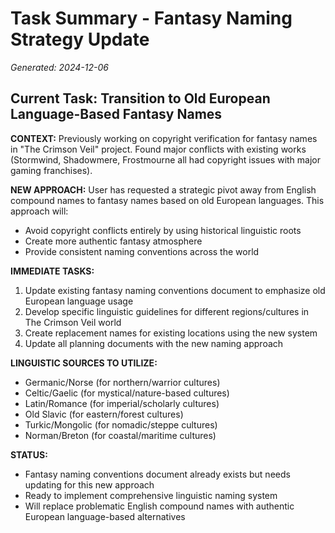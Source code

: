 # Task Summary - Fantasy Naming Strategy Update
*Generated: 2024-12-06*

## Current Task: Transition to Old European Language-Based Fantasy Names

**CONTEXT:**
Previously working on copyright verification for fantasy names in "The Crimson Veil" project. Found major conflicts with existing works (Stormwind, Shadowmere, Frostmourne all had copyright issues with major gaming franchises).

**NEW APPROACH:**
User has requested a strategic pivot away from English compound names to fantasy names based on old European languages. This approach will:
- Avoid copyright conflicts entirely by using historical linguistic roots
- Create more authentic fantasy atmosphere
- Provide consistent naming conventions across the world

**IMMEDIATE TASKS:**
1. Update existing fantasy naming conventions document to emphasize old European language usage
2. Develop specific linguistic guidelines for different regions/cultures in The Crimson Veil world
3. Create replacement names for existing locations using the new system
4. Update all planning documents with the new naming approach

**LINGUISTIC SOURCES TO UTILIZE:**
- Germanic/Norse (for northern/warrior cultures)
- Celtic/Gaelic (for mystical/nature-based cultures) 
- Latin/Romance (for imperial/scholarly cultures)
- Old Slavic (for eastern/forest cultures)
- Turkic/Mongolic (for nomadic/steppe cultures)
- Norman/Breton (for coastal/maritime cultures)

**STATUS:**
- Fantasy naming conventions document already exists but needs updating for this new approach
- Ready to implement comprehensive linguistic naming system
- Will replace problematic English compound names with authentic European language-based alternatives
